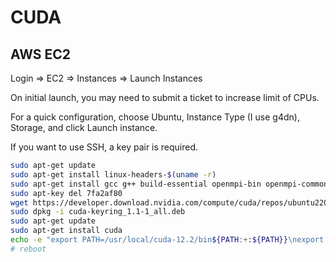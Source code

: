 # CUDA

## AWS EC2
Login => EC2 => Instances => Launch Instances

On initial launch, you may need to submit a ticket to increase limit of CPUs.

For a quick configuration, choose Ubuntu, Instance Type (I use g4dn), Storage, and click Launch instance.

If you want to use SSH, a key pair is required.
```bash
sudo apt-get update
sudo apt-get install linux-headers-$(uname -r)
sudo apt-get install gcc g++ build-essential openmpi-bin openmpi-common libopenmpi-dev
sudo apt-key del 7fa2af80
wget https://developer.download.nvidia.com/compute/cuda/repos/ubuntu2204/x86_64/cuda-keyring_1.1-1_all.deb
sudo dpkg -i cuda-keyring_1.1-1_all.deb
sudo apt-get update
sudo apt-get install cuda
echo -e "export PATH=/usr/local/cuda-12.2/bin${PATH:+:${PATH}}\nexport LD_LIBRARY_PATH=/usr/local/cuda-12.2/lib64${LD_LIBRARY_PATH:+:${LD_LIBRARY_PATH}}" >> ~/.bashrc && source ~/.bashrc
# reboot
```